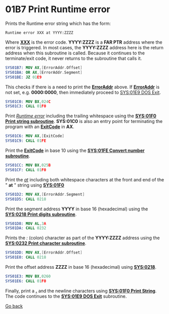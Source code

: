 # 01B7 Print Runtime error

Prints the Runtime error string which has the form:

```
Runtime error XXX at YYYY:ZZZZ
```

Where **[XXX](ERROR-CODES.md)** is the error code. **YYYY:ZZZZ** is a **FAR PTR** address where the error is triggered. In most cases, the **YYYY:ZZZZ** address here is the return address when this subroutine is called. Because it continues to the terminate/exit code, it never returns to the subroutine that calls it.

```nasm
SYS01B7: MOV AX,[ErrorAddr.Offset]
SYS01BA: OR AX,[ErrorAddr.Segment]
SYS01BE: JZ 01E9
```

This checks if there is a need to print the **[ErrorAddr](DATA.md)** above. If **[ErrorAddr](DATA.md)** is not set, e.g. **0000:0000**, then immediately proceed to [SYS:01E9 DOS Exit](01E9-DOS-EXIT.md).

```nasm
SYS01C0: MOV BX,024C
SYS01C3: CALL 01F0
```

Print [*Runtime error*](024C-STRING-RUNTIME-ERR.md) including the trailing whitespace using the **[SYS:01F0 Print string subroutine](01F0-PRINT-STRING.md)**. **SYS:01C0** is also an entry point for terminating the program with an **[ExitCode](DATA.md)** in **AX**.


```nasm
SYS01C6: MOV AX,[ExitCode]
SYS01C9: CALL 01FE
```

Print the **[ExitCode](DATA.md)** in base 10 using the **[SYS:01FE Convert number subroutine](1FE-CONVERT-NUMBER.md)**.

```nasm
SYS01CC: MOV BX,025B
SYS01CF: CALL 01F0
```

Print the [*at*](024C-STRING-RUNTIME-ERR.md) including both whitespace characters at the front and end of the " **at** " string using **[SYS:01F0](01F0-PRINT-STRING.md)**

```nasm
SYS01D2: MOV AX,[ErrorAddr.Segment]
SYS01D5: CALL 0218
```

Print the segment address **YYYY** in base 16 (hexadecimal) using the **[SYS:0218 Print digits subroutine](0218-PRINT-DIGITS.md)**.

```nasm
SYS01D8: MOV AL,3A
SYS01DA: CALL 0232
```

Prints the *:* (colon) character as part of the **YYYY:ZZZZ** address using the **[SYS:0232 Print character subroutine](0232-PRINT-CHAR.m)**.

```nasm
SYS01DD: MOV AX,[ErrorAddr.Offset]
SYS01E0: CALL 0218
```

Print the offset address **ZZZZ** in base 16 (hexadecimal) using **[SYS:0218](0218-PRINT-DIGITS.md)**.

```nasm
SYS01E3: MOV BX,0260
SYS01E6: CALL 01F0
```

Finally, print a **[.](024C-STRING-RUNTIME-ERR.md)** and the newline characters using **[SYS:01F0 Print String](01F0-PRINT-STRING.md)**. The code continues to the **[SYS:01E9 DOS Exit](01E9-DOS-EXIT.md)** subroutine.

[Go back](../README.md)